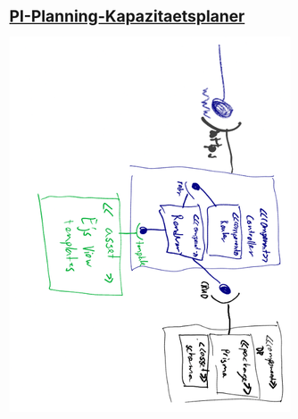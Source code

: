# [PI-Planning-Kapazitaetsplaner](https://kapazitaetsplaner.atlassian.net/)

![](docImgs/komponenten-diagramm.png)